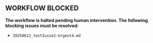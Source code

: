 ## WORKFLOW BLOCKED

**The workflow is halted pending human intervention. The following blocking issues must be resolved:**

- `20250612_testIusse2-Urgent4.md`
